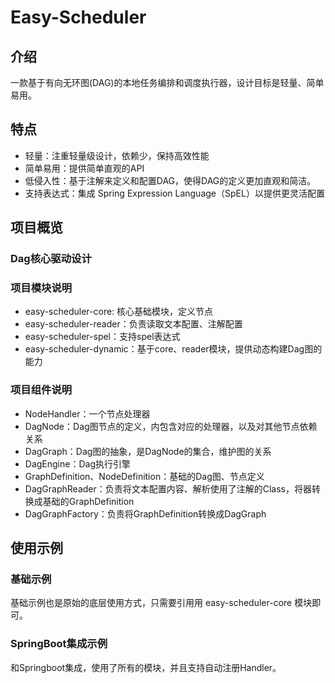 # Easy-Scheduler

## 介绍

一款基于有向无环图(DAG)的本地任务编排和调度执行器，设计目标是轻量、简单易用。

## 特点

- 轻量：注重轻量级设计，依赖少，保持高效性能
- 简单易用：提供简单直观的API
- 低侵入性：基于注解来定义和配置DAG，使得DAG的定义更加直观和简洁。
- 支持表达式：集成 Spring Expression Language（SpEL）以提供更灵活配置

## 项目概览

### Dag核心驱动设计

### 项目模块说明

- easy-scheduler-core: 核心基础模块，定义节点
- easy-scheduler-reader：负责读取文本配置、注解配置
- easy-scheduler-spel：支持spel表达式
- easy-scheduler-dynamic：基于core、reader模块，提供动态构建Dag图的能力

### 项目组件说明

- NodeHandler：一个节点处理器
- DagNode：Dag图节点的定义，内包含对应的处理器，以及对其他节点依赖关系
- DagGraph：Dag图的抽象，是DagNode的集合，维护图的关系
- DagEngine：Dag执行引擎
- GraphDefinition、NodeDefinition：基础的Dag图、节点定义
- DagGraphReader：负责将文本配置内容、解析使用了注解的Class，将器转换成基础的GraphDefinition
- DagGraphFactory：负责将GraphDefinition转换成DagGraph

## 使用示例

### 基础示例

基础示例也是原始的底层使用方式，只需要引用用 easy-scheduler-core 模块即可。

### SpringBoot集成示例

和Springboot集成，使用了所有的模块，并且支持自动注册Handler。



